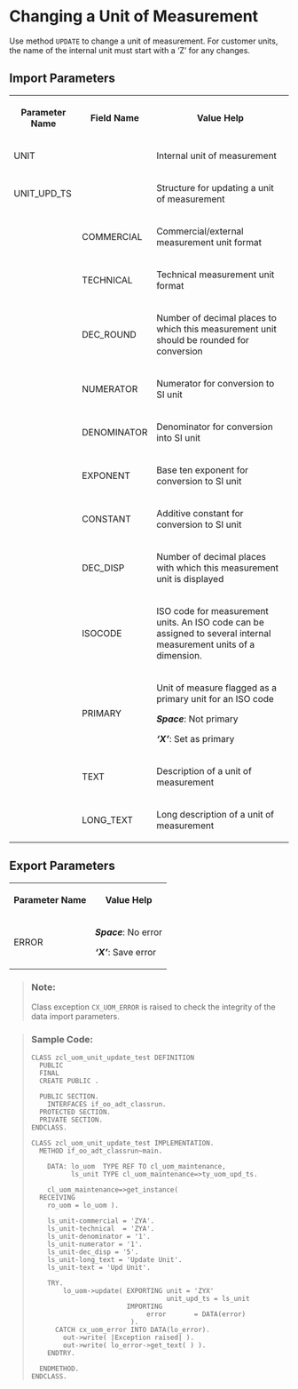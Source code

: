 <!-- loio24513517eb7d44fd8363f81a6d2c9068 -->

# Changing a Unit of Measurement

Use method `UPDATE` to change a unit of measurement. For customer units, the name of the internal unit must start with a ‘Z’ for any changes.



<a name="loio24513517eb7d44fd8363f81a6d2c9068__section_ykb_qxy_qlb"/>

## Import Parameters

<a name="loio24513517eb7d44fd8363f81a6d2c9068__table_cx2_45y_qlb"/>


<table>
<tr>
<th>

Parameter Name



</th>
<th>

Field Name



</th>
<th>

Value Help



</th>
</tr>
<tr>
<td>

UNIT



</td>
<td>

 



</td>
<td>

Internal unit of measurement



</td>
</tr>
<tr>
<td>

UNIT\_UPD\_TS



</td>
<td>

 



</td>
<td>

Structure for updating a unit of measurement



</td>
</tr>
<tr>
<td>

 



</td>
<td>

COMMERCIAL



</td>
<td>

Commercial/external measurement unit format



</td>
</tr>
<tr>
<td>

 



</td>
<td>

TECHNICAL



</td>
<td>

Technical measurement unit format



</td>
</tr>
<tr>
<td>

 



</td>
<td>

DEC\_ROUND



</td>
<td>

Number of decimal places to which this measurement unit should be rounded for conversion



</td>
</tr>
<tr>
<td>

 



</td>
<td>

NUMERATOR



</td>
<td>

Numerator for conversion to SI unit



</td>
</tr>
<tr>
<td>

 



</td>
<td>

DENOMINATOR



</td>
<td>

Denominator for conversion into SI unit



</td>
</tr>
<tr>
<td>

 



</td>
<td>

EXPONENT



</td>
<td>

Base ten exponent for conversion to SI unit



</td>
</tr>
<tr>
<td>

 



</td>
<td>

CONSTANT



</td>
<td>

Additive constant for conversion to SI unit



</td>
</tr>
<tr>
<td>

 



</td>
<td>

DEC\_DISP



</td>
<td>

Number of decimal places with which this measurement unit is displayed



</td>
</tr>
<tr>
<td>

 



</td>
<td>

ISOCODE



</td>
<td>

ISO code for measurement units. An ISO code can be assigned to several internal measurement units of a dimension.



</td>
</tr>
<tr>
<td>

 



</td>
<td>

PRIMARY



</td>
<td>

Unit of measure flagged as a primary unit for an ISO code

***Space***: Not primary

***‘X’***: Set as primary



</td>
</tr>
<tr>
<td>

 



</td>
<td>

TEXT



</td>
<td>

Description of a unit of measurement



</td>
</tr>
<tr>
<td>

 



</td>
<td>

LONG\_TEXT



</td>
<td>

Long description of a unit of measurement



</td>
</tr>
</table>



<a name="loio24513517eb7d44fd8363f81a6d2c9068__section_fkc_ddv_plb"/>

## Export Parameters

<a name="loio24513517eb7d44fd8363f81a6d2c9068__table_ztj_m2v_plb"/>


<table>
<tr>
<th>

Parameter Name



</th>
<th>

Value Help



</th>
</tr>
<tr>
<td>

ERROR



</td>
<td>

***Space***: No error

***‘X’***: Save error



</td>
</tr>
</table>

> ### Note:  
> Class exception `CX_UOM_ERROR` is raised to check the integrity of the data import parameters.

> ### Sample Code:  
> ```lang-abap
> CLASS zcl_uom_unit_update_test DEFINITION 
>   PUBLIC 
>   FINAL 
>   CREATE PUBLIC . 
>  
>   PUBLIC SECTION. 
>     INTERFACES if_oo_adt_classrun. 
>   PROTECTED SECTION. 
>   PRIVATE SECTION. 
> ENDCLASS. 
>  
> CLASS zcl_uom_unit_update_test IMPLEMENTATION. 
>   METHOD if_oo_adt_classrun~main. 
>  
>     DATA: lo_uom  TYPE REF TO cl_uom_maintenance, 
>           ls_unit TYPE cl_uom_maintenance=>ty_uom_upd_ts. 
>  
>     cl_uom_maintenance=>get_instance( 
>   RECEIVING 
>     ro_uom = lo_uom ). 
>  
>     ls_unit-commercial = 'ZYA'. 
>     ls_unit-technical  = 'ZYA'. 
>     ls_unit-denominator = '1'. 
>     ls_unit-numerator = '1'. 
>     ls_unit-dec_disp = '5'. 
>     ls_unit-long_text = 'Update Unit'. 
>     ls_unit-text = 'Upd Unit'. 
>  
>     TRY. 
>         lo_uom->update( EXPORTING unit = 'ZYX' 
>                                   unit_upd_ts = ls_unit 
>                         IMPORTING 
>                              error       = DATA(error) 
>                          ). 
>       CATCH cx_uom_error INTO DATA(lo_error). 
>         out->write( |Exception raised| ). 
>         out->write( lo_error->get_text( ) ). 
>     ENDTRY. 
>  
>   ENDMETHOD. 
> ENDCLASS.
> 
> ```

